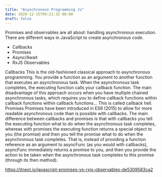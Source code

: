 ```yaml
---
title: "Asynchronous Programming Js"
date: 2020-12-15T09:21:32-08:00
draft: false
---
```


Promises and observables are all about: handling asynchronous execution. There are different ways in JavaScript to create asynchronous code.

- Callbacks
- Promises
- Async/Await
- RxJS Observables

Callbacks
This is the old-fashioned classical approach to asynchronous programming. You provide a function as an argument to another function that executes an asynchronous task. When the asynchronous task completes, the executing function calls your callback function.
The main disadvantage of this approach occurs when you have multiple chained asynchronous tasks, which requires you to define callback functions within callback functions within callback functions… This is called callback hell.
Promises
Promises have been introduced in ES6 (2015) to allow for more readable asynchronous code than is possible with callbacks.
The main difference between callbacks and promises is that with callbacks you tell the executing function what to do when the asynchronous task completes, whereas with promises the executing function returns a special object to you (the promise) and then you tell the promise what to do when the asynchronous task completes.
That is, instead of providing a function reference as an argument to asyncFunc (as you would with callbacks), asyncFunc immediately returns a promise to you, and then you provide the action to be taken when the asynchronous task completes to this promise (through its then method).

https://itnext.io/javascript-promises-vs-rxjs-observables-de5309583ca2